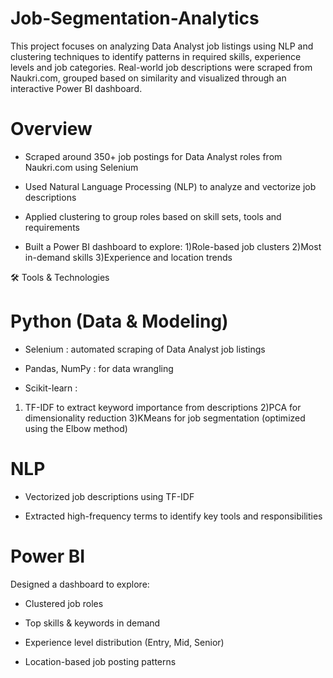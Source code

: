 # Job-Segmentation-Analytics
This project focuses on analyzing Data Analyst job listings using NLP and clustering techniques to identify patterns in required skills, experience levels and job categories. Real-world job descriptions were scraped from Naukri.com, grouped based on similarity and visualized through an interactive Power BI dashboard.

# Overview
- Scraped around 350+ job postings for Data Analyst roles from Naukri.com using Selenium

- Used Natural Language Processing (NLP) to analyze and vectorize job descriptions

- Applied clustering to group roles based on skill sets, tools and requirements
  
- Built a Power BI dashboard to explore:
  1)Role-based job clusters
  2)Most in-demand skills
  3)Experience and location trends

🛠 Tools & Technologies
# Python (Data & Modeling)
- Selenium : automated scraping of Data Analyst job listings

- Pandas, NumPy : for data wrangling

- Scikit-learn :
1) TF-IDF to extract keyword importance from descriptions
2)PCA for dimensionality reduction
3)KMeans for job segmentation (optimized using the Elbow method)

# NLP
- Vectorized job descriptions using TF-IDF

- Extracted high-frequency terms to identify key tools and responsibilities

# Power BI
Designed a dashboard to explore:

- Clustered job roles

- Top skills & keywords in demand

- Experience level distribution (Entry, Mid, Senior)

- Location-based job posting patterns

